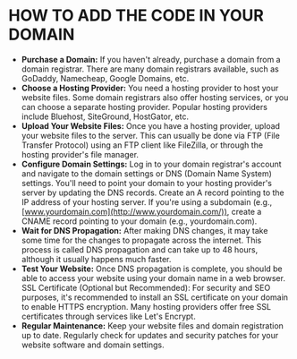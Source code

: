 

















# HOW TO ADD THE CODE IN YOUR DOMAIN


- **Purchase a Domain:**
If you haven't already, purchase a domain from a domain registrar. There are many domain registrars available, such as GoDaddy, Namecheap, Google Domains, etc.
- **Choose a Hosting Provider:**
You need a hosting provider to host your website files. Some domain registrars also offer hosting services, or you can choose a separate hosting provider. Popular hosting providers include Bluehost, SiteGround, HostGator, etc.
- **Upload Your Website Files:**
Once you have a hosting provider, upload your website files to the server. This can usually be done via FTP (File Transfer Protocol) using an FTP client like FileZilla, or through the hosting provider's file manager.
- **Configure Domain Settings:**
Log in to your domain registrar's account and navigate to the domain settings or DNS (Domain Name System) settings. You'll need to point your domain to your hosting provider's server by updating the DNS records.
Create an A record pointing to the IP address of your hosting server.
If you're using a subdomain (e.g., [www.yourdomain.com](http://www.yourdomain.com/)), create a CNAME record pointing to your domain (e.g., yourdomain.com).
- **Wait for DNS Propagation:**
After making DNS changes, it may take some time for the changes to propagate across the internet. This process is called DNS propagation and can take up to 48 hours, although it usually happens much faster.
- **Test Your Website:**
Once DNS propagation is complete, you should be able to access your website using your domain name in a web browser.
SSL Certificate (Optional but Recommended):
For security and SEO purposes, it's recommended to install an SSL certificate on your domain to enable HTTPS encryption. Many hosting providers offer free SSL certificates through services like Let's Encrypt.
- **Regular Maintenance:**
Keep your website files and domain registration up to date. Regularly check for updates and security patches for your website software and domain settings.



